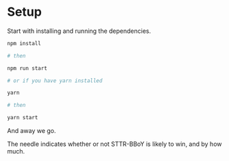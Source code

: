 # Setup

Start with installing and running the dependencies.

```sh
npm install

# then

npm run start

# or if you have yarn installed

yarn

# then

yarn start

```

And away we go.

The needle indicates whether or not STTR-BBoY is likely to win, and by how much.
